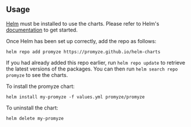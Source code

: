 ## Usage

[Helm](https://helm.sh) must be installed to use the charts.  Please refer to
Helm's [documentation](https://helm.sh/docs) to get started.

Once Helm has been set up correctly, add the repo as follows:

    helm repo add promyze https://promyze.github.io/helm-charts

If you had already added this repo earlier, run `helm repo update` to retrieve
the latest versions of the packages.  You can then run `helm search repo
promyze` to see the charts.

To install the promyze chart:

    helm install my-promyze -f values.yml promyze/promyze 

To uninstall the chart:

    helm delete my-promyze